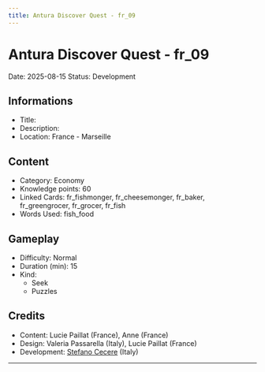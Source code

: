 ```yaml
---
title: Antura Discover Quest - fr_09
---
```


# Antura Discover Quest - fr_09
Date: 2025-08-15
Status: Development

## Informations

- Title: 
- Description: 
- Location: France - Marseille
## Content
- Category: Economy
- Knowledge points: 60
- Linked Cards: fr_fishmonger, fr_cheesemonger, fr_baker, fr_greengrocer, fr_grocer, fr_fish
- Words Used: fish_food
## Gameplay
- Difficulty: Normal
- Duration (min): 15
- Kind:
  - Seek
  - Puzzles
## Credits
- Content: Lucie Paillat (France), Anne (France)
- Design: Valeria Passarella (Italy), Lucie Paillat (France)
- Development: [Stefano Cecere](https://stefanocecere.com) (Italy)

---

